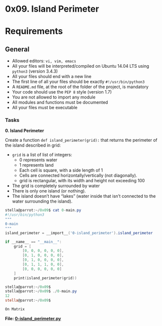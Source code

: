 # 0x09. Island Perimeter

# Requirements
## General
   * Allowed editors: `vi, vim, emacs`
   * All your files will be interpreted/compiled on Ubuntu 14.04 LTS using `python3` (version 3.4.3)
   * All your files should end with a new line
   * The first line of all your files should be exactly `#!/usr/bin/python3`
   * A `README.md` file, at the root of the folder of the project, is mandatory
   * Your code should use the `PEP 8` style (version 1.7)
   * You are not allowed to import any module
   * All modules and functions must be documented
   * All your files must be executable

### Tasks
**0. Island Perimeter**

Create a function `def island_perimeter(grid):` that returns the perimeter of the island described in grid:

   * `grid` is a list of list of integers:
       * 0 represents water
       * 1 represents land
       * Each cell is square, with a side length of 1
       * Cells are connected horizontally/vertically (not diagonally).
       * grid is rectangular, with its width and height not exceeding 100
   * The grid is completely surrounded by water
   * There is only one island (or nothing).
   * The island doesn’t have “lakes” (water inside that isn’t connected to the water surrounding the island).
```powershell
stella@parrot:~/0x09$ cat 0-main.py
#!/usr/bin/python3
"""
0-main
"""
island_perimeter = __import__('0-island_perimeter').island_perimeter

if __name__ == "__main__":
    grid = [
        [0, 0, 0, 0, 0, 0],
        [0, 1, 0, 0, 0, 0],
        [0, 1, 0, 0, 0, 0],
        [0, 1, 1, 1, 0, 0],
        [0, 0, 0, 0, 0, 0]
    ]
    print(island_perimeter(grid))

stella@parrot:~/0x09$ 
stella@parrot:~/0x09$ ./0-main.py
12
stella@parrot:~/0x09$

On Matrix
```

**File: [0-island_perimeter.py]( ./0-island_perimeter.py)**
